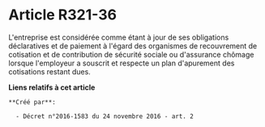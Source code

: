 # Article R321-36

L'entreprise est considérée comme étant à jour de ses obligations déclaratives et de paiement à l'égard des organismes de
recouvrement de cotisation et de contribution de sécurité sociale ou d'assurance chômage lorsque l'employeur a souscrit et
respecte un plan d'apurement des cotisations restant dues.

**Liens relatifs à cet article**

	**Créé par**:

	  - Décret n°2016-1583 du 24 novembre 2016 - art. 2
